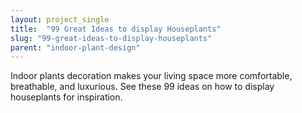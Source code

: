 ```yaml
---
layout: project_single
title:  "99 Great Ideas to display Houseplants"
slug: "99-great-ideas-to-display-houseplants"
parent: "indoor-plant-design"
---
```

Indoor plants decoration makes your living space more comfortable, breathable, and luxurious. See these 99 ideas on how to display houseplants for inspiration.